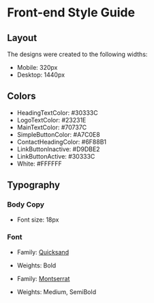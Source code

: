 # Front-end Style Guide

## Layout

The designs were created to the following widths:

- Mobile: 320px
- Desktop: 1440px

## Colors

- HeadingTextColor: #30333C
- LogoTextColor: #23231E
- MainTextColor: #70737C
- SimpleButtonColor: #A7C0E8
- ContactHeadingColor: #6F88B1
- LinkButtonInactive: #D9DBE2
- LinkButtonActive: #30333C
- White: #FFFFFF

## Typography

### Body Copy

- Font size: 18px

### Font

- Family: [Quicksand](https://fonts.google.com/specimen/Quicksand)
- Weights: Bold

- Family: [Montserrat](https://fonts.google.com/specimen/Montserrat)
- Weights: Medium, SemiBold
